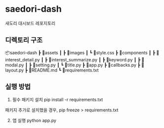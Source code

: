 # saedori-dash
새도리 대시보드 레포지토리


## 디렉토리 구조

📦saedori-dash
 ┣ 📂assets
 ┃ ┣ 📂images
 ┃ ┗ 📜style.css
 ┣ 📂components
 ┃ ┣ 📜interest_detail.py
 ┃ ┣ 📜interest_summarize.py
 ┃ ┣ 📜keyword.py
 ┃ ┣ 📜modal.py
 ┃ ┣ 📜setting.py
 ┃ ┗ 📜title.py
 ┣ 📜app.py
 ┣ 📜callbacks.py
 ┣ 📜layout.py
 ┣ 📜README.md
 ┗ 📜requirements.txt

## 실행 방법

1. 필수 패키지 설치
pip install -r requirements.txt

패키지 추가로 설치했을 경우, 
pip freeze > requirements.txt

2. 앱 실행
python app.py
